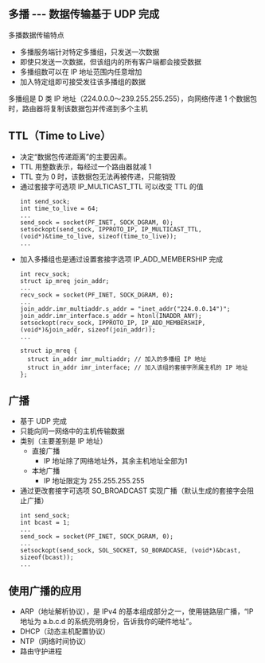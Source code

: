 ## 多播 --- 数据传输基于 UDP 完成
多播数据传输特点
- 多播服务端针对特定多播组，只发送一次数据
- 即使只发送一次数据，但该组内的所有客户端都会接受数据
- 多播组数可以在 IP 地址范围内任意增加
- 加入特定组即可接受发往该多播组的数据

多播组是 D 类 IP 地址（224.0.0.0～239.255.255.255），向网络传递 1 个数据包时，路由器将复制该数据包并传递到多个主机

## TTL（Time to Live）
- 决定“数据包传递距离”的主要因素。
- TTL 用整数表示，每经过一个路由器就减 1
- TTL 变为 0 时，该数据包无法再被传递，只能销毁
- 通过套接字可选项 IP_MULTICAST_TTL 可以改变 TTL 的值
  ```
  int send_sock;
  int time_to_live = 64;
  ...
  send_sock = socket(PF_INET, SOCK_DGRAM, 0);
  setsockopt(send_sock, IPPROTO_IP, IP_MULTICAST_TTL, (void*)&time_to_live, sizeof(time_to_live));
  ...
  ```
- 加入多播组也是通过设置套接字选项 IP_ADD_MEMBERSHIP 完成
  ```
  int recv_sock;
  struct ip_mreq join_addr;
  ...
  recv_sock = socket(PF_INET, SOCK_DGRAM, 0);
  ...
  join_addr.imr_multiaddr.s_addr = "inet_addr("224.0.0.14")";
  join_addr.imr_interface.s_addr = htonl(INADDR_ANY);
  setsockopt(recv_sock, IPPROTO_IP, IP_ADD_MEMBERSHIP, (void*)&join_addr, sizeof(join_addr));
  ...

  struct ip_mreq {
    struct in_addr imr_multiaddr; // 加入的多播组 IP 地址
    struct in_addr imr_interface; // 加入该组的套接字所属主机的 IP 地址
  };
  ```

## 广播
- 基于 UDP 完成
- 只能向同一网络中的主机传输数据
- 类别（主要差别是 IP 地址）
  - 直接广播
    - IP 地址除了网络地址外，其余主机地址全部为1
  - 本地广播
    - IP 地址限定为 255.255.255.255 
- 通过更改套接字可选项 SO_BROADCAST 实现广播（默认生成的套接字会阻止广播）
  ```
  int send_sock;
  int bcast = 1;
  ...
  send_sock = socket(PF_INET, SOCK_DGRAM, 0);
  ...
  setsockopt(send_sock, SOL_SOCKET, SO_BORADCASE, (void*)&bcast, sizeof(bcast));
  ...
  ```

## 使用广播的应用
- ARP（地址解析协议），是 IPv4 的基本组成部分之一，使用链路层广播，“IP 地址为 a.b.c.d 的系统亮明身份，告诉我你的硬件地址”。
- DHCP（动态主机配置协议）
- NTP（网络时间协议）
- 路由守护进程